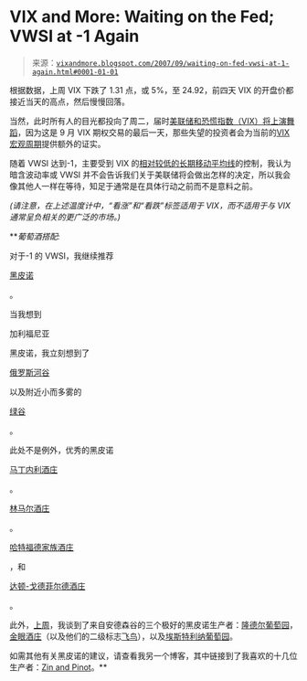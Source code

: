 <!--yml

类别：未分类

日期：2024-05-18 18:59:29

-->

# VIX and More: Waiting on the Fed; VWSI at -1 Again

> 来源：[`vixandmore.blogspot.com/2007/09/waiting-on-fed-vwsi-at-1-again.html#0001-01-01`](http://vixandmore.blogspot.com/2007/09/waiting-on-fed-vwsi-at-1-again.html#0001-01-01)

根据数据，上周 VIX 下跌了 1.31 点，或 5%，至 24.92，前四天 VIX 的开盘价都接近当天的高点，然后慢慢回落。

当然，此时所有人的目光都投向了周二，届时[美联储和恐慌指数（VIX）将上演舞蹈](http://vixandmore.blogspot.com/2007/09/vix-and-fed.html)，因为这是 9 月 VIX 期权交易的最后一天，那些失望的投资者会为当前的[VIX 宏观周期](http://vixandmore.blogspot.com/2007/09/vix-macro-cycles.html)提供额外的证实。

随着 VWSI 达到-1，主要受到 VIX 的[相对较低的长期移动平均线](http://vixandmore.blogspot.com/2007/09/vwsi-ends-volatile-week-at-1.html)的控制，我认为暗含波动率或 VWSI 并不会告诉我们关于美联储将会做出怎样的决定，所以我会像其他人一样在等待，知足于通常是在具体行动之前而不是意料之前。

*(请注意，在上述温度计中，“看涨”和“看跌”标签适用于 VIX，而不适用于与 VIX 通常呈负相关的更广泛的市场。)*

***葡萄酒搭配:*

对于-1 的 VWSI，我继续推荐

[黑皮诺](http://en.wikipedia.org/wiki/Pinot_noir)

。

当我想到

<state st="on">加利福尼亚</state>

黑皮诺，我立刻想到了

[俄罗斯河谷](http://www.wineroad.com/)

以及附近小而多雾的

[绿谷](http://www.greenvalley-russianriver.com/default.aspx)

。

此处不是例外，优秀的黑皮诺

[马丁内利酒庄](http://www.martinelliwinery.com/wines/pinot/bvpn.php)

。

[林马尔酒庄](http://www.lynmarwinery.com/)

。

[哈特福德家族酒庄](http://www.hartfordwines.com/)

，和

[达顿-戈德菲尔德酒庄](http://www.duttongoldfield.com/html/wines.tml)

。

此外，[上周](http://vixandmore.blogspot.com/2007/09/vwsi-ends-volatile-week-at-1.html)，我谈到了来自安德森谷的三个极好的黑皮诺生产者：[隆德尔葡萄园](http://www.londervineyards.com/londer/index.jsp)，[金眼酒庄](http://www.goldeneyewinery.com/)（以及他们的二级标志[飞鸟](http://www.migrationwine.com/)），以及[埃斯特利纳葡萄园](http://www.esterlinavineyards.com/mm5/merchant.mvc?Screen=CTGY&Store_Code=Esterlina&Category_Code=RED)。

如需其他有关黑皮诺的建议，请查看我另一个博客，其中链接到了我喜欢的十几位生产者：[Zin and Pinot](http://zinandpinot.blogspot.com/)。**
